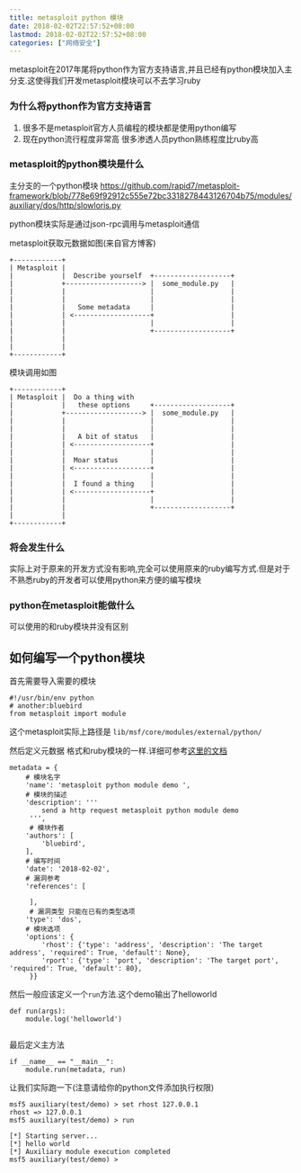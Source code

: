 ```yaml
---
title: metasploit python 模块
date: 2018-02-02T22:57:52+08:00
lastmod: 2018-02-02T22:57:52+08:00
categories: ["网络安全"]
---
```

metasploit在2017年尾将python作为官方支持语言,并且已经有python模块加入主分支.这使得我们开发metasploit模块可以不去学习ruby

### 为什么将python作为官方支持语言
1. 很多不是metasploit官方人员编程的模块都是使用python编写
2. 现在python流行程度非常高 很多渗透人员python熟练程度比ruby高

### metasploit的python模块是什么
主分支的一个python模块 https://github.com/rapid7/metasploit-framework/blob/778e69f92912c555e72bc3318278443126704b75/modules/auxiliary/dos/http/slowloris.py

python模块实际是通过json-rpc调用与metasploit通信

metasploit获取元数据如图(来自官方博客)
~~~
+------------+
| Metasploit |
|            |  Describe yourself  +-------------------+
|            +-------------------> |  some_module.py   |
|            |                     |                   |
|            |                     |                   |
|            |   Some metadata     |                   |
|            | <-------------------+                   |
|            |                     |                   |
|            |                     +-------------------+
|            |
|            |
+------------+
~~~

模块调用如图
~~~
+------------+
| Metasploit |  Do a thing with
|            |   these options     +-------------------+
|            +-------------------> |  some_module.py   |
|            |                     |                   |
|            |                     |                   |
|            |   A bit of status   |                   |
|            | <-------------------+                   |
|            |                     |                   |
|            |  Moar status        |                   |
|            | <-------------------+                   |
|            |                     |                   |
|            |  I found a thing    |                   |
|            | <-------------------+                   |
|            |                     |                   |
|            |                     +-------------------+
|            |
+------------+
~~~

### 将会发生什么
实际上对于原来的开发方式没有影响,完全可以使用原来的ruby编写方式.但是对于不熟悉ruby的开发者可以使用python来方便的编写模块

### python在metasploit能做什么
可以使用的和ruby模块并没有区别

## 如何编写一个python模块
首先需要导入需要的模块
~~~
#!/usr/bin/env python
# another:bluebird
from metasploit import module
~~~
这个metasploit实际上路径是 `lib/msf/core/modules/external/python/`

然后定义元数据 格式和ruby模块的一样.详细可参考[这里的文档](https://www.kancloud.cn/bluebird/metasploit/486941)

~~~
metadata = {
	# 模块名字
    'name': 'metasploit python module demo ',
    # 模块的描述
    'description': '''
        send a http request metasploit python module demo
     ''',
     # 模块作者
    'authors': [
        'bluebird', 
    ],
    # 编写时间
    'date': '2018-02-02',
    # 漏洞参考
    'references': [
       
     ],
     # 漏洞类型 只能在已有的类型选项 
    'type': 'dos',
    # 模块选项
    'options': {
        'rhost': {'type': 'address', 'description': 'The target address', 'required': True, 'default': None},
        'rport': {'type': 'port', 'description': 'The target port', 'required': True, 'default': 80},
     }}
~~~

然后一般应该定义一个`run`方法.这个demo输出了helloworld 
~~~
def run(args):
    module.log('helloworld')
   
~~~

最后定义主方法
~~~
if __name__ == "__main__":
    module.run(metadata, run)
~~~

让我们实际跑一下(注意请给你的python文件添加执行权限)
~~~
msf5 auxiliary(test/demo) > set rhost 127.0.0.1
rhost => 127.0.0.1
msf5 auxiliary(test/demo) > run

[*] Starting server...
[*] hello world
[*] Auxiliary module execution completed
msf5 auxiliary(test/demo) > 
~~~

